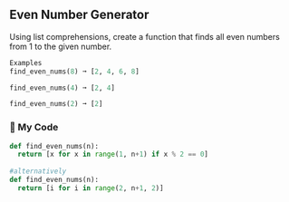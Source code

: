 ## Even Number Generator

Using list comprehensions, create a function that finds all even numbers from 1 to the given number.
```python
Examples
find_even_nums(8) ➞ [2, 4, 6, 8]

find_even_nums(4) ➞ [2, 4]

find_even_nums(2) ➞ [2]
```
### :snake: My Code
```python
def find_even_nums(n):
  return [x for x in range(1, n+1) if x % 2 == 0]
  
#alternatively
def find_even_nums(n):
  return [i for i in range(2, n+1, 2)] 
```
